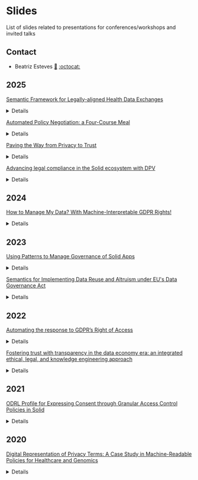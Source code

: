 # Slides

List of slides related to presentations for conferences/workshops and invited talks

## Contact
- Beatriz Esteves [:email:](mailto:beatriz.gesteves@upm.es) [:octocat:](https://github.com/besteves4)

## 2025

[Semantic Framework for Legally-aligned Health Data Exchanges](https://w3id.org/people/besteves/slides/2025/OPAL-HEDGE)<br>

<details>

- Presented at the [1st ODRL And Beyond: Practical Applications And Challenges For Policy-Base Access And Usage Control (OPAL 2025)](https://opal-workshop.github.io/2025/) co-located with the [22nd Extended Semantic Web Conference (ESWC 2025)](https://iswc2023.semanticweb.org/).

</details>

[Automated Policy Negotiation: a Four-Course Meal](https://w3id.org/people/besteves/slides/2025/OPAL-negotiation)<br>

<details>

- Presented at the [1st ODRL And Beyond: Practical Applications And Challenges For Policy-Base Access And Usage Control (OPAL 2025)](https://opal-workshop.github.io/2025/) co-located with the [22nd Extended Semantic Web Conference (ESWC 2025)](https://iswc2023.semanticweb.org/).

</details>

[Paving the Way from Privacy to Trust](https://w3id.org/people/besteves/slides/2025/SoSy-ESPRESSO) <br>

<details>

- Presented at the [Solid Symposium 2025](https://sosy2025.eu/) within the [ESPRESSO session](https://espressoproject.org/information-retrieval-in-decentralized-and-or-federated-systems/).

</details>

[Advancing legal compliance in the Solid ecosystem with DPV](https://w3id.org/people/besteves/slides/2025/SoSy-ELSA) <br>

<details>

- Presented at the [Solid Symposium 2025](https://sosy2025.eu/) within the ['From concept to reality: becoming a pod provider' session](https://solidweb.me/bbuelens/sosy2025/index.html).

</details>

## 2024

[How to Manage My Data? With Machine-Interpretable GDPR Rights!](https://w3id.org/people/besteves/slides/2024/rights) <br>

<details>

- Presented at the [37th International Conference on Legal Knowledge and Information Systems (JURIX 2024)](https://jurix2024.law.muni.cz).

</details>

## 2023

[Using Patterns to Manage Governance of Solid Apps](https://w3id.org/people/besteves/slides/2023/PLASMA)<br>

<details>

- Presented at the [14th Workshop on Ontology Design and Patterns (WOP 2023)](https://odpa.github.io/workshop-on-ontology-design-and-patterns/2023/) co-located with the [22nd International Semantic Web Conference (ISWC 2023)](https://iswc2023.semanticweb.org/).

</details>

[Semantics for Implementing Data Reuse and Altruism under EU's Data Governance Act](https://w3id.org/people/besteves/slides/2023/DGA)<br>

<details>

- Presented at the [19th International Conference on Semantic Systems (SEMANTiCS 2023)](https://2023-eu.semantics.cc).

</details>

## 2022

[Automating the response to GDPR’s Right of Access](https://w3id.org/people/besteves/slides/2022/right-access)<br>

<details>

- Presented at the [35th International Conference on Legal Knowledge and Information Systems (JURIX 2022)](https://jurix2022.rechtsinformatik.saarland).

</details>

[Fostering trust with transparency in the data economy era: an integrated ethical, legal, and knowledge engineering approach](https://w3id.org/people/besteves/slides/2022/PPOP)<br>

<details>

- Presented at the [1st International Workshop on Data Economy (DE 2022)](https://sites.google.com/view/dataeconomy2022) co-located with the [18th International Conference on emerging Networking EXperiments and Technologies (CoNEXT 2022)](https://conferences2.sigcomm.org/co-next/2022/#!/home).

</details>

## 2021

[ODRL Profile for Expressing Consent through Granular Access Control Policies in Solid](https://w3id.org/people/besteves/slides/2021/OAC)<br>

<details>

- Presented at the [1st International Workshop on Consent Management in Online Services, Networks and Things (COnSeNT 2021)](https://privacy-as-expected.org/consent2021/) co-located with the [6th IEEE European Symposium on Security and Privacy](https://www.ieee-security.org/TC/EuroSP2021/).

</details>

## 2020

[Digital Representation of Privacy Terms: A Case Study in Machine-Readable Policies for Healthcare and Genomics](https://w3id.org/people/besteves/slides/2020/PhD-Consortium)<br>

<details>

- Presented at the Doctoral Consortium of the [33rd International Conference on Legal Knowledge and Information Systems​](https://jurix2020.law.muni.cz).

</details>